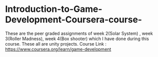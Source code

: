 # Introduction-to-Game-Development-Coursera-course-
These are the peer graded assignments of week 2(Solar System) , week 3(Roller Madness), week 4(Box shooter) which I have done during this course.
These all are unity projects.
Course Link : https://www.coursera.org/learn/game-development
